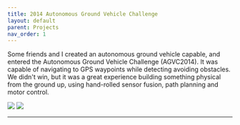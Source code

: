 ```yaml
---
title: 2014 Autonomous Ground Vehicle Challenge
layout: default
parent: Projects
nav_order: 1
---
```


<link rel="stylesheet" href="../css/images.css">

Some friends and I created an autonomous ground vehicle capable, and entered the Autonomous Ground Vehicle Challenge (AGVC2014). It was capable of navigating to GPS waypoints while detecting avoiding obstacles. We didn't win, but it was a great experience building something physical from the ground up, using hand-rolled sensor fusion, path planning and motor control.

<div class="gallery">
    <img src="../assets/images/autonomous_challenge01.png"/>
    <img src="../assets/images/autonomous_challenge02.png"/>
</div>

---
